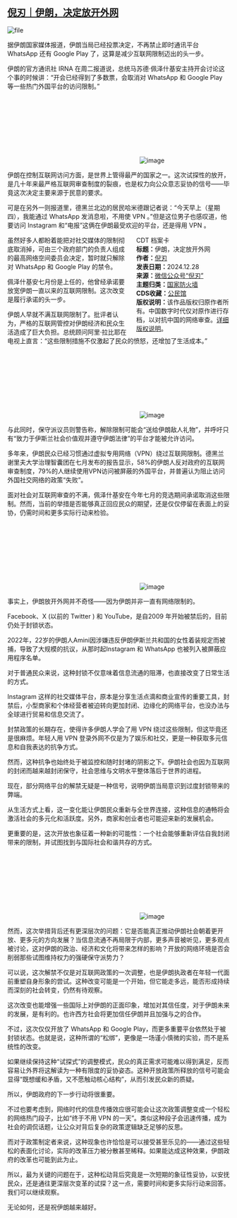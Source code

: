 <!--1735383790000-->
[倪刃｜伊朗，决定放开外网](https://chinadigitaltimes.net/chinese/714451.html)
------

<p><img decoding="async" src="https://chinadigitaltimes.net/chinese/files/2024/12/image-1735379936721.png" alt="file"></p><p>据伊朗国家媒体报道，伊朗当局已经投票决定，不再禁止即时通讯平台 WhatsApp 还有 Google Play 了，这算是减少互联网限制迈出的头一步。</p><p>伊朗的官方通讯社 IRNA 在周二报道说，总统马苏德·佩泽什基安主持开会讨论这个事的时候讲：“开会已经得到了多数票，会取消对 WhatsApp 和 Google Play 等一些热门外国平台的访问限制。”</p><p><img decoding="async" src="data:image/svg+xml,%3Csvg%20xmlns='http://www.w3.org/2000/svg'%20viewBox='0%200%200%200'%3E%3C/svg%3E" alt="image" data-lazy-src="https://chinadigitaltimes.net/chinese/files/2024/12/post-714451-676fdaee54aa7."><noscript><img decoding="async" src="https://chinadigitaltimes.net/chinese/files/2024/12/post-714451-676fdaee54aa7." alt="image"></noscript></p><p>伊朗在控制互联网访问方面，是世界上管得最严的国家之一。这次试探性的放开，是几十年来最严格互联网审查制度的裂痕，也是权力向公众意志妥协的信号——毕竟这次决定主要来源于民意的要求。</p><p>可是在另外一则报道里，德黑兰北边的居民哈米德跟记者说：“今天早上（星期四），我能通过 WhatsApp 发消息啦，不用使 VPN 。”但是这位男子也感叹道，他要访问 Instagram 和“电报”这俩在伊朗最受欢迎的平台，还是得用 VPN 。</p><div style="width:42%;float:right;padding-left:20px;"><div class="su-spoiler su-spoiler-style-fancy su-spoiler-icon-chevron-circle" data-scroll-offset="0" data-anchor-in-url="no"><div class="su-spoiler-title" tabindex="0" role="button"><span class="su-spoiler-icon"></span>CDT 档案卡</div><div class="su-spoiler-content su-u-clearfix su-u-trim"><strong>标题：</strong>伊朗，决定放开外网<br><strong>作者：</strong><a href="https://chinadigitaltimes.net/space/倪刃" target="_blank">倪刃</a><br><strong>发表日期：</strong>2024.12.28<br><strong>来源：</strong><a href="https://web.archive.org/web/*/https://mp.weixin.qq.com/s/tPDwwhvCwUYs3ew4wFiuNQ" target="_blank">微信公众号“倪刃”</a><br><strong>主题归类：</strong><a href="https://chinadigitaltimes.net/space/国家防火墙" target="_blank">国家防火墙</a><br><strong>CDS收藏：</strong><a href="https://chinadigitaltimes.net/space/%E5%85%AC%E6%B0%91%E9%A6%86" target="_blank" rel="noopener">公民馆</a><br><strong>版权说明：</strong>该作品版权归原作者所有。中国数字时代仅对原作进行存档，以对抗中国的网络审查。<a href="https://chinadigitaltimes.net/chinese/copyright">详细版权说明</a>。</div></div></div><p>虽然好多人都盼着能把对社交媒体的限制彻底取消掉，可由三个政府部门的负责人组成的最高网络空间委员会决定，暂时就只解除对 WhatsApp 和 Google Play 的禁令。</p><p>佩泽什基安七月份是上任的，他曾经承诺要放宽伊朗一直以来的互联网限制。这次改变是履行承诺的头一步。</p><p>伊朗人早就不满互联网限制了。批评者认为，严格的互联网管控对伊朗经济和民众生活造成了巨大负担。总统顾问阿里·拉比耶在电视上直言：“这些限制措施不仅激起了民众的愤怒，还增加了生活成本。”&nbsp;</p><p><img decoding="async" src="data:image/svg+xml,%3Csvg%20xmlns='http://www.w3.org/2000/svg'%20viewBox='0%200%200%200'%3E%3C/svg%3E" alt="image" data-lazy-src="https://chinadigitaltimes.net/chinese/files/2024/12/post-714451-676fdaee5c439."><noscript><img decoding="async" src="https://chinadigitaltimes.net/chinese/files/2024/12/post-714451-676fdaee5c439." alt="image"></noscript></p><p>与此同时，保守派议员则警告称，解除限制可能会“送给伊朗敌人礼物”，并呼吁只有“致力于伊斯兰社会价值观并遵守伊朗法律”的平台才能被允许访问。</p><p>多年来，伊朗民众已经习惯通过虚拟专用网络（VPN）绕过互联网限制。德黑兰谢里夫大学治理智囊团在七月发布的报告显示，58%的伊朗人反对政府的互联网审查制度，79%的人继续使用VPN访问被屏蔽的外国平台，并普遍认为阻止访问外国社交网络的政策“失败”。</p><p>面对社会对互联网审查的不满，佩泽什基安在今年七月的竞选期间承诺取消这些限制。然而，当前的举措是否能够真正回应民众的期望，还是仅仅停留在表面上的妥协，仍需时间和更多实际行动来检验。</p><p><img decoding="async" src="data:image/svg+xml,%3Csvg%20xmlns='http://www.w3.org/2000/svg'%20viewBox='0%200%200%200'%3E%3C/svg%3E" alt="image" data-lazy-src="https://chinadigitaltimes.net/chinese/files/2024/12/post-714451-676fdaee6d1a5.png"><noscript><img decoding="async" src="https://chinadigitaltimes.net/chinese/files/2024/12/post-714451-676fdaee6d1a5.png" alt="image"></noscript></p><p>事实上，伊朗放开外网并不奇怪——因为伊朗并非一直有网络限制的。</p><p>Facebook、X (以前的 Twitter ) 和 YouTube，是自2009 年开始被禁后的，目前仍处于封锁状态。</p><p>2022年，22岁的伊朗人Amini因涉嫌违反伊朗伊斯兰共和国的女性着装规定而被捕，导致了大规模的抗议，从那时起Instagram 和 WhatsApp 也被列入被屏蔽应用程序名单。</p><p>对于普通民众来说，这种封锁不仅意味着信息流通的阻滞，也直接改变了日常生活的方式。</p><p>Instagram 这样的社交媒体平台，原本是分享生活点滴和商业宣传的重要工具，封禁后，小型商家和个体经营者被迫转向更加封闭、边缘化的网络平台，也没办法与全球进行贸易和信息交流了。</p><p>封禁政策的长期存在，使得许多伊朗人学会了用 VPN 绕过这些限制，但这毕竟还是很麻烦。年轻人用 VPN 登录外网不仅是为了娱乐和社交，更是一种获取多元信息和自我表达的抗争方式。</p><p>然而，这种抗争也始终处于被监控和随时封堵的阴影之下。伊朗社会也因为互联网的封闭而越来越封闭保守，社会思维与文明水平整体落后于世界的进程。</p><p>现在，部分网络平台的解禁无疑是一种信号，说明伊朗当局意识到过度封锁带来的弊端。</p><p>从生活方式上看，这一变化能让伊朗民众重新与全世界连接，这种信息的通畅将会激活社会的多元化和活跃度。另外，商家和创业者也可能迎来新的发展机会。</p><p>更重要的是，这次开放也象征着一种新的可能性：一个社会能够重新评估自我封闭带来的限制，并试图找到与国际社会和谐共存的方式。</p><p><img decoding="async" src="data:image/svg+xml,%3Csvg%20xmlns='http://www.w3.org/2000/svg'%20viewBox='0%200%200%200'%3E%3C/svg%3E" alt="image" data-lazy-src="https://chinadigitaltimes.net/chinese/files/2024/12/post-714451-676fdaee84773.png"><noscript><img decoding="async" src="https://chinadigitaltimes.net/chinese/files/2024/12/post-714451-676fdaee84773.png" alt="image"></noscript></p><p>然而，这次举措背后还有更深层次的问题：它是否能真正推动伊朗社会朝着更开放、更多元的方向发展？当信息流通不再局限于内部，更多声音被听见，更多观点被讨论，这对伊朗的政治、经济和文化将带来怎样的影响？开放的网络环境是否会削弱那些试图维持权力的强硬保守派势力？</p><p>可以说，这次解禁不仅是对互联网政策的一次调整，也是伊朗执政者在年轻一代面前重塑自身形象的尝试。这种改变可能是一个开始，但它能走多远，能否形成持续而深刻的社会转变，仍然有待观察。</p><p>这次改变也能增强一些国际上对伊朗的正面印象，增加对其信任度，对于伊朗未来的发展，是有利的。也许西方社会将更加信任伊朗并且加强与之的合作。</p><p>不过，这次仅仅开放了 WhatsApp 和 Google Play，而更多重要平台依然处于被封锁状态。也就是说，这种所谓的“松绑”，更像是一场谨小慎微的实验，而不是系统性的改变。</p><p>如果继续保持这种“试探式”的调整模式，民众的真正需求可能难以得到满足，反而容易让外界将这解读为一种有限度的妥协姿态。这种开放政策所释放的信号可能会显得“既想缓和矛盾，又不愿触动核心结构”，从而引发民众新的质疑。</p><p>所以，伊朗政府的下一步行动将很重要。</p><p>不过也要考虑到，网络时代的信息传播效应很可能会让这次政策调整变成一个轻松的网络热门段子，比如“终于不用 VPN 的一天”。类似这种段子会迅速传播，成为社会的调侃话题，让公众对背后复杂的政策逻辑缺乏足够的反思。</p><p>而对于政策制定者来说，这种现象也许恰恰是可以接受甚至乐见的——通过这些轻松的表面化讨论，实际的改革压力被分散甚至稀释。如果能达成这种效果，伊朗政府的改革也可能到此为止。</p><p>所以，最为关键的问题在于，这种松动背后究竟是一次短期的象征性妥协，以安抚民众，还是通往更深层次变革的试探？这一点，需要时间和更多实际行动来回答。我们可以继续观察。</p><p>无论如何，还是祝伊朗越来越好。</p><div class="addtoany_share_save_container addtoany_content addtoany_content_bottom"><div class="a2a_kit a2a_kit_size_32 addtoany_list" data-a2a-url="https://chinadigitaltimes.net/chinese/714451.html" data-a2a-title="倪刃｜伊朗，决定放开外网"><a class="a2a_button_facebook" href="https://www.addtoany.com/add_to/facebook?linkurl=https%3A%2F%2Fchinadigitaltimes.net%2Fchinese%2F714451.html&amp;linkname=%E5%80%AA%E5%88%83%EF%BD%9C%E4%BC%8A%E6%9C%97%EF%BC%8C%E5%86%B3%E5%AE%9A%E6%94%BE%E5%BC%80%E5%A4%96%E7%BD%91" title="Facebook" rel="nofollow noopener" target="_blank"></a><a class="a2a_button_twitter" href="https://www.addtoany.com/add_to/twitter?linkurl=https%3A%2F%2Fchinadigitaltimes.net%2Fchinese%2F714451.html&amp;linkname=%E5%80%AA%E5%88%83%EF%BD%9C%E4%BC%8A%E6%9C%97%EF%BC%8C%E5%86%B3%E5%AE%9A%E6%94%BE%E5%BC%80%E5%A4%96%E7%BD%91" title="Twitter" rel="nofollow noopener" target="_blank"></a><a class="a2a_button_telegram" href="https://www.addtoany.com/add_to/telegram?linkurl=https%3A%2F%2Fchinadigitaltimes.net%2Fchinese%2F714451.html&amp;linkname=%E5%80%AA%E5%88%83%EF%BD%9C%E4%BC%8A%E6%9C%97%EF%BC%8C%E5%86%B3%E5%AE%9A%E6%94%BE%E5%BC%80%E5%A4%96%E7%BD%91" title="Telegram" rel="nofollow noopener" target="_blank"></a><a class="a2a_button_reddit" href="https://www.addtoany.com/add_to/reddit?linkurl=https%3A%2F%2Fchinadigitaltimes.net%2Fchinese%2F714451.html&amp;linkname=%E5%80%AA%E5%88%83%EF%BD%9C%E4%BC%8A%E6%9C%97%EF%BC%8C%E5%86%B3%E5%AE%9A%E6%94%BE%E5%BC%80%E5%A4%96%E7%BD%91" title="Reddit" rel="nofollow noopener" target="_blank"></a><a class="a2a_button_whatsapp" href="https://www.addtoany.com/add_to/whatsapp?linkurl=https%3A%2F%2Fchinadigitaltimes.net%2Fchinese%2F714451.html&amp;linkname=%E5%80%AA%E5%88%83%EF%BD%9C%E4%BC%8A%E6%9C%97%EF%BC%8C%E5%86%B3%E5%AE%9A%E6%94%BE%E5%BC%80%E5%A4%96%E7%BD%91" title="WhatsApp" rel="nofollow noopener" target="_blank"></a><a class="a2a_button_email" href="https://www.addtoany.com/add_to/email?linkurl=https%3A%2F%2Fchinadigitaltimes.net%2Fchinese%2F714451.html&amp;linkname=%E5%80%AA%E5%88%83%EF%BD%9C%E4%BC%8A%E6%9C%97%EF%BC%8C%E5%86%B3%E5%AE%9A%E6%94%BE%E5%BC%80%E5%A4%96%E7%BD%91" title="Email" rel="nofollow noopener" target="_blank"></a><a class="a2a_button_copy_link" href="https://www.addtoany.com/add_to/copy_link?linkurl=https%3A%2F%2Fchinadigitaltimes.net%2Fchinese%2F714451.html&amp;linkname=%E5%80%AA%E5%88%83%EF%BD%9C%E4%BC%8A%E6%9C%97%EF%BC%8C%E5%86%B3%E5%AE%9A%E6%94%BE%E5%BC%80%E5%A4%96%E7%BD%91" title="Copy Link" rel="nofollow noopener" target="_blank"></a><a class="a2a_dd addtoany_share_save addtoany_share" href="https://www.addtoany.com/share"></a></div></div>
